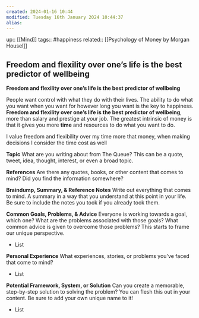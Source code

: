 ```yaml
---
created: 2024-01-16 10:44
modified: Tuesday 16th January 2024 10:44:37
alias:
---
```


up::  [[Mind]]
tags:: #happiness
related:: [[Psychology of Money by Morgan Housel]]
## Freedom and flexility over one’s life is the best predictor of wellbeing 


**Freedom and flexility over one’s life is the best predictor of wellbeing**

People want control with what they do with their lives. The ability to do what you want when you want for however long you want is the key to happiness.
**Freedom and flexility over one’s life is the best predictor of wellbeing**, more than salary and prestige at your job.
The greatest intrinsic of money is that it gives you more **time** and resources to do what you want to do.




 I value freedom and flexibility over my time more that money, when making decisions I consider the time cost as well
 
**Topic**
 What are you writing about from The Queue? This can be a quote, tweet, idea, thought, interest, or even a broad topic.

**References**
  Are there any quotes, books, or other content that comes to mind? Did you find the information somewhere?

**Braindump, Summary, & Reference Notes**
Write out everything that comes to mind. A summary in a way that you understand at this point in your life. Be sure to include the notes you took if you already took them.

**Common Goals, Problems, & Advice**
Everyone is working towards a goal, which one? What are the problems associated with those goals? What common advice is given to overcome those problems? This starts to frame our unique perspective.

  - List

  **Personal Experience**
  What experiences, stories, or problems you’ve faced that come to mind?

  - List

  **Potential Framework, System, or Solution**
  Can you create a memorable, step-by-step solution to solving the problem? You can flesh this out in your content. Be sure to add your own unique name to it!

  - List